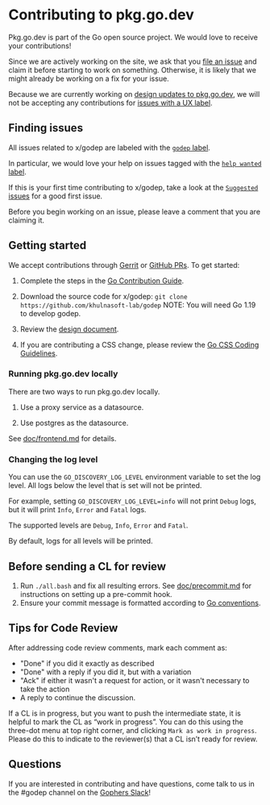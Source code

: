 # Contributing to pkg.go.dev

Pkg.go.dev is part of the Go open source project. We would love to receive your
contributions!

Since we are actively working on the site, we ask that you
[file an issue](https://golang.org/s/godep-feedback) and claim it before
starting to work on something. Otherwise, it is likely that we might already be
working on a fix for your issue.

Because we are currently working on
[design updates to pkg.go.dev](/README.md#roadmap), we will not be accepting
any contributions for
[issues with a UX label](https://github.com/golang/go/issues?q=is%3Aissue+is%3Aopen+label%3Ago.dev+label%3AUX).

## Finding issues

All issues related to x/godep are labeled with the
[`godep` label](https://github.com/golang/go/issues/labels/godep).

In particular, we would love your help on issues tagged with the
[`help wanted` label](https://github.com/golang/go/issues?q=is%3Aissue+is%3Aopen+label%3Agodep+label%3A%22help+wanted%22+).

If this is your first time contributing to x/godep, take a look at the
[`Suggested` issues](https://github.com/golang/go/issues?q=is%3Aissue+is%3Aopen+label%3Agodep+label%3A%22Suggested%22+label%3A%22help+wanted%22) for a good first issue.

Before you begin working on an issue, please leave a comment that you are claiming it.

## Getting started

We accept contributions through
[Gerrit](https://golang.org/doc/contribute.html#sending_a_change_gerrit) or
[GitHub PRs](https://golang.org/doc/contribute.html#sending_a_change_github). To get started:

1. Complete the steps in the
   [Go Contribution Guide](https://golang.org/doc/contribute.html).

2. Download the source code for x/godep:
   `git clone https://github.com/khulnasoft-lab/godep`
   NOTE: You will need Go 1.19 to
   develop godep.

3. Review the [design document](doc/design.md).

4. If you are contributing a CSS change, please review the
   [Go CSS Coding Guidelines](https://github.com/golang/go/wiki/CSSStyleGuide).

### Running pkg.go.dev locally

There are two ways to run pkg.go.dev locally.

1. Use a proxy service as a datasource.

2. Use postgres as the datasource.

See [doc/frontend.md](doc/frontend.md) for details.

### Changing the log level

You can use the `GO_DISCOVERY_LOG_LEVEL` environment variable to set the log level. All logs below the level that is set will not be printed.

For example, setting `GO_DISCOVERY_LOG_LEVEL=info` will not print `Debug` logs, but it will print `Info`, `Error` and `Fatal` logs.

The supported levels are `Debug`, `Info`, `Error` and `Fatal`.

By default, logs for all levels will be printed.

## Before sending a CL for review

1. Run `./all.bash` and fix all resulting errors. See
   [doc/precommit.md](doc/precommit.md) for instructions on setting up a
   pre-commit hook.
2. Ensure your commit message is formatted according to
   [Go conventions](http://golang.org/wiki/CommitMessage).

## Tips for Code Review

After addressing code review comments, mark each comment as:

- "Done" if you did it exactly as described
- "Done" with a reply if you did it, but with a variation
- "Ack" if either it wasn't a request for action, or it wasn't necessary to
  take the action
- A reply to continue the discussion.

If a CL is in progress, but you want to push the intermediate state, it is
helpful to mark the CL as “work in progress”. You can do this using the
three-dot menu at top right corner, and clicking `Mark as work in progress`.
Please do this to indicate to the reviewer(s) that a CL isn’t ready for review.

## Questions

If you are interested in contributing and have questions, come talk to us in the
#godep channel on the [Gophers Slack](https://invite.slack.golangbridge.org)!
